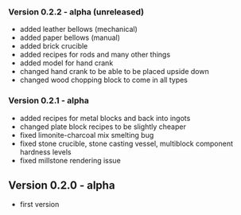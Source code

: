 ### Version 0.2.2 - alpha (unreleased)
- added leather bellows (mechanical)
- added paper bellows (manual)
- added brick crucible
- added recipes for rods and many other things
- added model for hand crank
- changed hand crank to be able to be placed upside down
- changed wood chopping block to come in all types
### Version 0.2.1 - alpha
- added recipes for metal blocks and back into ingots
- changed plate block recipes to be slightly cheaper
- fixed limonite-charcoal mix smelting bug
- fixed stone crucible, stone casting vessel, multiblock component hardness levels
- fixed millstone rendering issue
## Version 0.2.0 - alpha
- first version